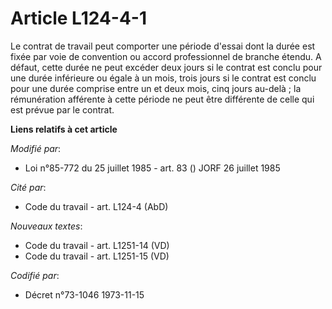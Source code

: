 # Article L124-4-1

Le contrat de travail peut comporter une période d'essai dont la durée est fixée par voie de convention ou accord
professionnel de branche étendu. A défaut, cette durée ne peut excéder deux jours si le contrat est conclu pour une durée
inférieure ou égale à un mois, trois jours si le contrat est conclu pour une durée comprise entre un et deux mois, cinq jours
au-delà ; la rémunération afférente à cette période ne peut être différente de celle qui est prévue par le contrat.

**Liens relatifs à cet article**

_Modifié par_:

  - Loi n°85-772 du 25 juillet 1985 - art. 83 () JORF 26 juillet 1985

_Cité par_:

  - Code du travail - art. L124-4 (AbD)

_Nouveaux textes_:

  - Code du travail - art. L1251-14 (VD)
  - Code du travail - art. L1251-15 (VD)

_Codifié par_:

  - Décret n°73-1046 1973-11-15

